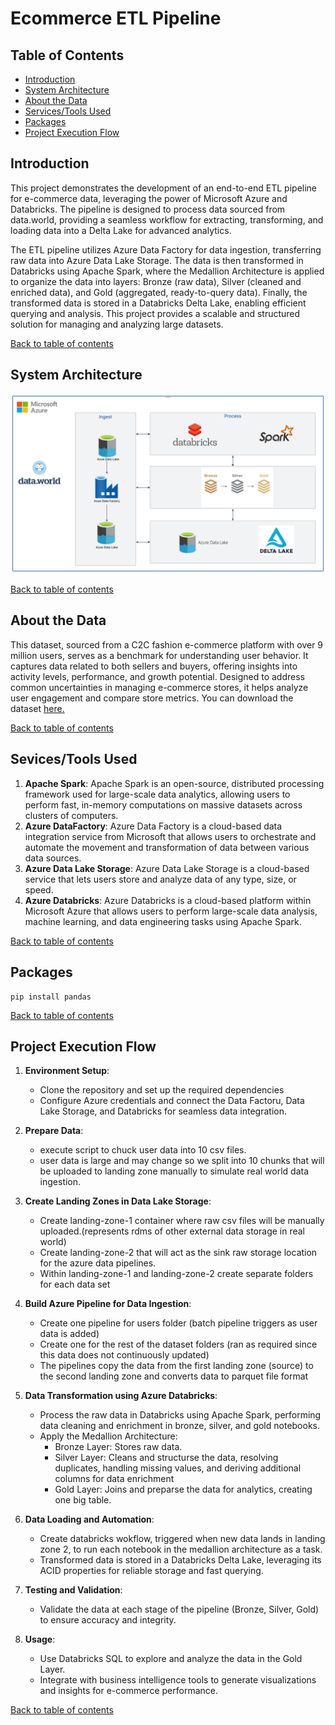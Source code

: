 # Ecommerce ETL Pipeline



## Table of Contents
- [Introduction](https://github.com/alycet/ecom-etl-pipeline/blob/main/README.md#introduction)
- [System Architecture](https://github.com/alycet/ecom-etl-pipeline/blob/main/README.md#system-architecture)
- [About the Data](https://github.com/alycet/ecom-etl-pipeline/blob/main/README.md#about-the-data)
- [Services/Tools Used](https://github.com/alycet/ecom-etl-pipeline/blob/main/README.md#sevicestools-used)
- [Packages](https://github.com/alycet/ecom-etl-pipeline/blob/main/README.md#packages)
- [Project Execution Flow](https://github.com/alycet/ecom-etl-pipeline/blob/main/README.md#project-execution-flow)


## Introduction
This project demonstrates the development of an end-to-end ETL pipeline for e-commerce data, leveraging the power of Microsoft Azure and Databricks. The pipeline is designed to process data sourced from data.world, providing a seamless workflow for extracting, transforming, and loading data into a Delta Lake for advanced analytics.

The ETL pipeline utilizes Azure Data Factory for data ingestion, transferring raw data into Azure Data Lake Storage. The data is then transformed in Databricks using Apache Spark, where the Medallion Architecture is applied to organize the data into layers: Bronze (raw data), Silver (cleaned and enriched data), and Gold (aggregated, ready-to-query data). Finally, the transformed data is stored in a Databricks Delta Lake, enabling efficient querying and analysis. This project provides a scalable and structured solution for managing and analyzing large datasets.

[Back to table of contents](https://github.com/alycet/ecom-etl-pipeline/tree/main?tab=readme-ov-file#ecommerce-etl-pipeline)


## System Architecture
![Architecture Diagram](https://github.com/alycet/ecom-etl-pipeline/blob/main/Ecom-Azure-ETL-Architecture.png)

[Back to table of contents](https://github.com/alycet/ecom-etl-pipeline/tree/main?tab=readme-ov-file#ecommerce-etl-pipeline)

## About the Data
This dataset, sourced from a C2C fashion e-commerce platform with over 9 million users, serves as a benchmark for understanding user behavior. It captures data related to both sellers and buyers, offering insights into activity levels, performance, and growth potential. Designed to address common uncertainties in managing e-commerce stores, it helps analyze user engagement and compare store metrics. You can download the dataset [here.](https://data.world/)

[Back to table of contents](https://github.com/alycet/ecom-etl-pipeline/tree/main?tab=readme-ov-file#ecommerce-etl-pipeline)

## Sevices/Tools Used
1. **Apache Spark**: Apache Spark is an open-source, distributed processing framework used for large-scale data analytics, allowing users to perform fast, in-memory computations on massive datasets across clusters of computers.
2. **Azure DataFactory**: Azure Data Factory is a cloud-based data integration service from Microsoft that allows users to orchestrate and automate the movement and transformation of data between various data sources.
3. **Azure Data Lake Storage**: Azure Data Lake Storage is a cloud-based service that lets users store and analyze data of any type, size, or speed.
4. **Azure Databricks**: Azure Databricks is a cloud-based platform within Microsoft Azure that allows users to perform large-scale data analysis, machine learning, and data engineering tasks using Apache Spark.

[Back to table of contents](https://github.com/alycet/ecom-etl-pipeline/tree/main?tab=readme-ov-file#ecommerce-etl-pipeline)

## Packages

```
pip install pandas
```
[Back to table of contents](https://github.com/alycet/ecom-etl-pipeline/tree/main?tab=readme-ov-file#ecommerce-etl-pipeline)

## Project Execution Flow

1. **Environment Setup**:

   - Clone the repository and set up the required dependencies
   - Configure Azure credentials and connect the Data Factoru, Data Lake Storage, and Databricks for seamless data integration.
     
2. **Prepare Data**:
   	- execute script to chuck user data into 10 csv files.
	- user data is large and may change so we split into 10 chunks that will be uploaded to landing zone manually to simulate real world data ingestion.

3. **Create Landing Zones in Data Lake Storage**:
  	- Create landing-zone-1 container where raw csv files will be manually uploaded.(represents rdms of other external data storage in real world)
	- Create landing-zone-2 that will act as the sink raw storage location for the azure data pipelines.
	- Within landing-zone-1 and landing-zone-2 create separate folders for each data set

4. **Build Azure Pipeline for Data Ingestion**:

	- Create one pipeline for users folder (batch pipeline triggers as user data is added)
	- Create one for the rest of the dataset folders (ran as required since this data does not continuously updated)
	- The pipelines copy the data from the first landing zone (source) to the second landing zone and converts data to parquet file format

5. **Data Transformation using Azure Databricks**:

    - Process the raw data in Databricks using Apache Spark, performing data cleaning and enrichment in bronze, silver, and gold notebooks.
    - Apply the Medallion Architecture:
      - Bronze Layer: Stores raw data.
      - Silver Layer: Cleans and structurse the data, resolving duplicates, handling missing values, and deriving additional columns for data enrichment
      - Gold Layer: Joins and preparse the data for analytics, creating one big table.

6. **Data Loading and Automation**:

   - Create databricks wokflow, triggered when new data lands in landing zone 2, to run each notebook in the medallion architecture as a task.
   - Transformed data is stored in a Databricks Delta Lake, leveraging its ACID properties for reliable storage and fast querying.

8. **Testing and Validation**:

   - Validate the data at each stage of the pipeline (Bronze, Silver, Gold) to ensure accuracy and integrity.

9. **Usage**:

   - Use Databricks SQL to explore and analyze the data in the Gold Layer.
   - Integrate with business intelligence tools to generate visualizations and insights for e-commerce performance.


[Back to table of contents](https://github.com/alycet/ecom-etl-pipeline/tree/main?tab=readme-ov-file#ecommerce-etl-pipeline)



